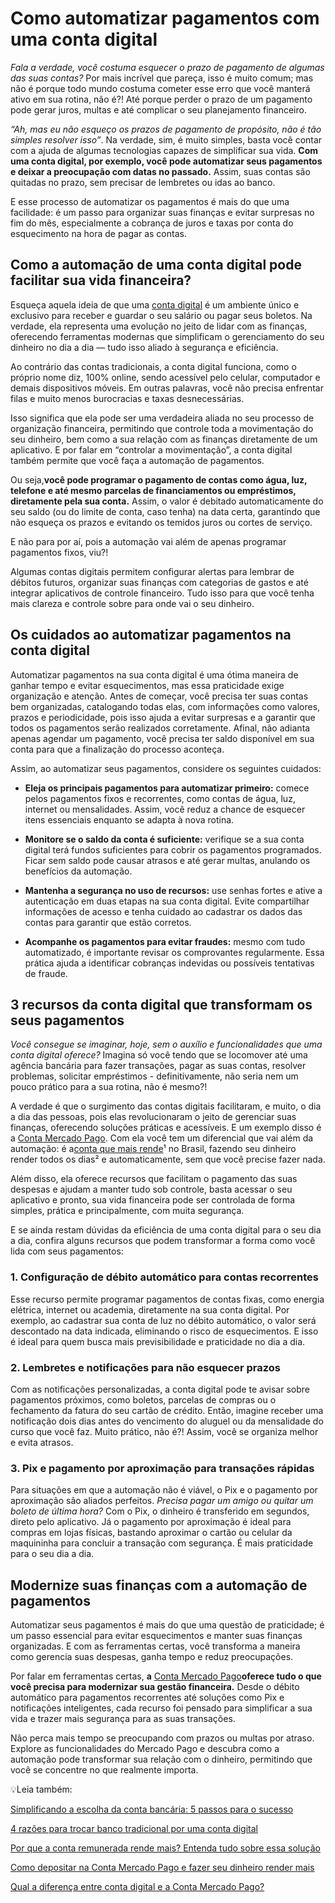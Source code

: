 # Como automatizar pagamentos com uma conta digital

*Fala a verdade, você costuma esquecer o prazo de pagamento de algumas das suas contas?* Por mais incrível que pareça, isso é muito comum; mas não é porque todo mundo costuma cometer esse erro que você manterá ativo em sua rotina, não é?! Até porque perder o prazo de um pagamento pode gerar juros, multas e até complicar o seu planejamento financeiro.

*“Ah, mas eu não esqueço os prazos de pagamento de propósito, não é tão simples resolver isso”*. Na verdade, sim, é muito simples, basta você contar com a ajuda de algumas tecnologias capazes de simplificar sua vida. **Com uma conta digital, por exemplo, você pode automatizar seus pagamentos e deixar a preocupação com datas no passado.** Assim, suas contas são quitadas no prazo, sem precisar de lembretes ou idas ao banco.

E esse processo de automatizar os pagamentos é mais do que uma facilidade: é um passo para organizar suas finanças e evitar surpresas no fim do mês, especialmente a cobrança de juros e taxas por conta do esquecimento na hora de pagar as contas.

## **Como a automação de uma conta digital pode facilitar sua vida financeira?**

Esqueça aquela ideia de que uma [conta digital](https://meubolso.mercadopago.com.br/conta-digital) é um ambiente único e exclusivo para receber e guardar o seu salário ou pagar seus boletos. Na verdade, ela representa uma evolução no jeito de lidar com as finanças, oferecendo ferramentas modernas que simplificam o gerenciamento do seu dinheiro no dia a dia — tudo isso aliado à segurança e eficiência.

Ao contrário das contas tradicionais, a conta digital funciona, como o próprio nome diz, 100% online, sendo acessível pelo celular, computador e demais dispositivos móveis. Em outras palavras, você não precisa enfrentar filas e muito menos burocracias e taxas desnecessárias.

Isso significa que ela pode ser uma verdadeira aliada no seu processo de organização financeira, permitindo que controle toda a movimentação do seu dinheiro, bem como a sua relação com as finanças diretamente de um aplicativo. E por falar em “controlar a movimentação”, a conta digital também permite que você faça a automação de pagamentos.

Ou seja,**você pode programar o pagamento de contas como água, luz, telefone e até mesmo parcelas de financiamentos ou empréstimos, diretamente pela sua conta.** Assim, o valor é debitado automaticamente do seu saldo (ou do limite de conta, caso tenha) na data certa, garantindo que não esqueça os prazos e evitando os temidos juros ou cortes de serviço.

E não para por aí, pois a automação vai além de apenas programar pagamentos fixos, viu?!

Algumas contas digitais permitem configurar alertas para lembrar de débitos futuros, organizar suas finanças com categorias de gastos e até integrar aplicativos de controle financeiro. Tudo isso para que você tenha mais clareza e controle sobre para onde vai o seu dinheiro.

## **Os cuidados ao automatizar pagamentos na conta digital**

Automatizar pagamentos na sua conta digital é uma ótima maneira de ganhar tempo e evitar esquecimentos, mas essa praticidade exige organização e atenção. Antes de começar, você precisa ter suas contas bem organizadas, catalogando todas elas, com informações como valores, prazos e periodicidade, pois isso ajuda a evitar surpresas e a garantir que todos os pagamentos serão realizados corretamente. Afinal, não adianta apenas agendar um pagamento, você precisa ter saldo disponível em sua conta para que a finalização do processo aconteça.

Assim, ao automatizar seus pagamentos, considere os seguintes cuidados:

- **Eleja os principais pagamentos para automatizar primeiro:** comece pelos pagamentos fixos e recorrentes, como contas de água, luz, internet ou mensalidades. Assim, você reduz a chance de esquecer itens essenciais enquanto se adapta à nova rotina.

- **Monitore se o saldo da conta é suficiente:** verifique se a sua conta digital terá fundos suficientes para cobrir os pagamentos programados. Ficar sem saldo pode causar atrasos e até gerar multas, anulando os benefícios da automação.

- **Mantenha a segurança no uso de recursos:** use senhas fortes e ative a autenticação em duas etapas na sua conta digital. Evite compartilhar informações de acesso e tenha cuidado ao cadastrar os dados das contas para garantir que estão corretos.

- **Acompanhe os pagamentos para evitar fraudes:** mesmo com tudo automatizado, é importante revisar os comprovantes regularmente. Essa prática ajuda a identificar cobranças indevidas ou possíveis tentativas de fraude. 

## **3 recursos da conta digital que transformam os seus pagamentos**

*Você consegue se imaginar, hoje, sem o auxílio e funcionalidades que uma conta digital oferece?* Imagina só você tendo que se locomover até uma agência bancária para fazer transações, pagar as suas contas, resolver problemas, solicitar empréstimos - definitivamente, não seria nem um pouco prático para a sua rotina, não é mesmo?!

A verdade é que o surgimento das contas digitais facilitaram, e muito, o dia a dia das pessoas, pois elas revolucionaram o jeito de gerenciar suas finanças, oferecendo soluções práticas e acessíveis. E um exemplo disso é a [Conta Mercado Pago](https://meubolso.mercadopago.com.br/tudo-o-que-voce-precisa-saber-sobre-a-conta-mercado-pago). Com ela você tem um diferencial que vai além da automação: é a[conta que mais rende](https://meubolso.mercadopago.com.br/conta-digital-que-mais-rende-mercado-pago)¹ no Brasil, fazendo seu dinheiro render todos os dias² e automaticamente, sem que você precise fazer nada.

Além disso, ela oferece recursos que facilitam o pagamento das suas despesas e ajudam a manter tudo sob controle, basta acessar o seu aplicativo e pronto, sua vida financeira pode ser controlada de forma simples, prática e principalmente, com muita segurança.

E se ainda restam dúvidas da eficiência de uma conta digital para o seu dia a dia, confira alguns recursos que podem transformar a forma como você lida com seus pagamentos:

### **1. Configuração de débito automático para contas recorrentes**

Esse recurso permite programar pagamentos de contas fixas, como energia elétrica, internet ou academia, diretamente na sua conta digital. Por exemplo, ao cadastrar sua conta de luz no débito automático, o valor será descontado na data indicada, eliminando o risco de esquecimentos. E isso é ideal para quem busca mais previsibilidade e praticidade no dia a dia.

### **2. Lembretes e notificações para não esquecer prazos**

Com as notificações personalizadas, a conta digital pode te avisar sobre pagamentos próximos, como boletos, parcelas de compras ou o fechamento da fatura do seu cartão de crédito. Então, imagine receber uma notificação dois dias antes do vencimento do aluguel ou da mensalidade do curso que você faz. Muito prático, não é?! Assim, você se organiza melhor e evita atrasos.

### **3. Pix e pagamento por aproximação para transações rápidas**

Para situações em que a automação não é viável, o Pix e o pagamento por aproximação são aliados perfeitos. *Precisa pagar um amigo ou quitar um boleto de última hora?* Com o Pix, o dinheiro é transferido em segundos, direto pelo aplicativo. Já o pagamento por aproximação é ideal para compras em lojas físicas, bastando aproximar o cartão ou celular da maquininha para concluir a transação com segurança. É mais praticidade para o seu dia a dia.

## **Modernize suas finanças com a automação de pagamentos**

Automatizar seus pagamentos é mais do que uma questão de praticidade; é um passo essencial para evitar esquecimentos e manter suas finanças organizadas. E com as ferramentas certas, você transforma a maneira como gerencia suas despesas, ganha tempo e reduz preocupações.

Por falar em ferramentas certas, **a** [Conta Mercado Pago](https://meubolso.mercadopago.com.br/conta-mercado-pago-organizar-financas)**oferece tudo o que você precisa para modernizar sua gestão financeira.** Desde o débito automático para pagamentos recorrentes até soluções como Pix e notificações inteligentes, cada recurso foi pensado para simplificar a sua vida e trazer mais segurança para as suas transações.

Não perca mais tempo se preocupando com prazos ou multas por atraso. Explore as funcionalidades do Mercado Pago e descubra como a automação pode transformar sua relação com o dinheiro, permitindo que você se concentre no que realmente importa.

💡Leia também:

[Simplificando a escolha da conta bancária: 5 passos para o sucesso](https://meubolso.mercadopago.com.br/tipo-de-conta-bancaria-para-realidade-financeira)

[4 razões para trocar banco tradicional por uma conta digital](https://meubolso.mercadopago.com.br/4-razoes-para-trocar-seu-banco-tradicional-por-uma-conta-digital)

[Por que a conta remunerada rende mais? Entenda tudo sobre essa solução](https://meubolso.mercadopago.com.br/o-que-e-conta-remunerada-e-por-que-rende-mais)

[Como depositar na Conta Mercado Pago e fazer seu dinheiro render mais](https://meubolso.mercadopago.com.br/depositar-conta-mercado-pago)

[Qual a diferença entre conta digital e a Conta Mercado Pago?](https://meubolso.mercadopago.com.br/qual-a-diferenca-entre-conta-digital-e-a-conta-mercado-pago)